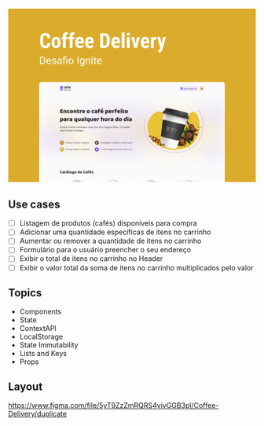 ![Ignite Coffee](.github/cover.png)

## Use cases
- [ ] Listagem de produtos (cafés) disponíveis para compra
- [ ] Adicionar uma quantidade específicas de itens no carrinho
- [ ] Aumentar ou remover a quantidade de itens no carrinho
- [ ] Formulário para o usuário preencher o seu endereço
- [ ] Exibir o total de itens no carrinho no Header
- [ ] Exibir o valor total da soma de itens no carrinho multiplicados pelo valor

## Topics
- Components
- State
- ContextAPI
- LocalStorage
- State Immutability
- Lists and Keys
- Props

## Layout

https://www.figma.com/file/5yT9ZzZmRQRS4yivGGB3pl/Coffee-Delivery/duplicate
